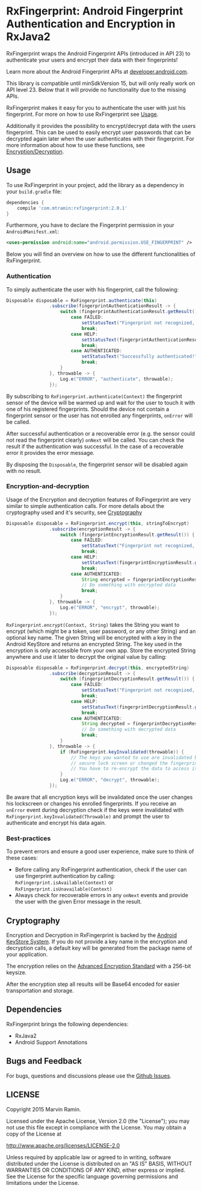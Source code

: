 # RxFingerprint: Android Fingerprint Authentication and Encryption in RxJava2

RxFingerprint wraps the Android Fingerprint APIs (introduced in API 23) to authenticate your users and encrypt their data with their fingerprints!

Learn more about the Android Fingerprint APIs at <a href="https://developer.android.com/about/versions/marshmallow/android-6.0.html#fingerprint-authentication">developer.android.com</a>.

This library is compatible until minSdkVersion 15, but will only really work on API level 23. Below that it will provide no functionality due to the missing APIs.

RxFingerprint makes it easy for you to authenticate the user with just his fingerprint. For more on how to use RxFingerprint see [Usage](#usage).

Additionally it provides the possibility to encrypt/decrypt data with the users fingerprint.
This can be used to easily encrypt user passwords that can be decrypted again later when the user authenticates with their fingerprint. For more information about how to use these functions,
see [Encryption/Decryption](#encryption-and-decryption).

## Usage

To use RxFingerprint in your project, add the library as a dependency in your `build.gradle` file:
```groovy
dependencies {
    compile 'com.mtramin:rxfingerprint:2.0.1'
}
```

Furthermore, you have to declare the Fingerprint permission in your `AndroidManifest.xml`:
```xml
<uses-permission android:name="android.permission.USE_FINGERPRINT" />
```


Below you will find an overview on how to use the different functionalities of RxFingerprint.

### Authentication

To simply authenticate the user with his fingerprint, call the following:

``` java
Disposable disposable = RxFingerprint.authenticate(this)
                .subscribe(fingerprintAuthenticationResult -> {
                    switch (fingerprintAuthenticationResult.getResult()) {
                        case FAILED:
                            setStatusText("Fingerprint not recognized, try again!");
                            break;
                        case HELP:
                            setStatusText(fingerprintAuthenticationResult.getMessage());
                            break;
                        case AUTHENTICATED:
                            setStatusText("Successfully authenticated!");
                            break;
                    }
                }, throwable -> {
                    Log.e("ERROR", "authenticate", throwable);
                });
```

By subscribing to `RxFingerprint.authenticate(Context)` the fingerprint sensor of the device will be warmed up and wait for the user to touch it with one of his registered fingerprints.
Should the device not contain a fingerprint sensor or the user has not enrolled any fingerprints, `onError` will be called.

After successful authentication or a recoverable error (e.g. the sensor could not read the fingerprint clearly) `onNext` will be called. You can check the result if the authentication was successful.
In the case of a recoverable error it provides the error message.

By disposing the `Disposable`, the fingerprint sensor will be disabled again with no result.

### Encryption-and-decryption

Usage of the Encryption and decryption features of RxFingerprint are very similar to simple authentication calls. For more details about the cryptography used and it's security, see [Cryptography](#cryptography)

``` java
Disposable disposable = RxFingerprint.encrypt(this, stringToEncrypt)
                .subscribe(encryptionResult -> {
                    switch (fingerprintEncryptionResult.getResult()) {
                        case FAILED:
                            setStatusText("Fingerprint not recognized, try again!");
                            break;
                        case HELP:
                            setStatusText(fingerprintEncryptionResult.getMessage());
                            break;
                        case AUTHENTICATED:
                            String encrypted = fingerprintEncryptionResult.getEncrypted();
                            // Do something with encrypted data
                            break;
                    }
                }, throwable -> {
                    Log.e("ERROR", "encrypt", throwable);
                });
```

`RxFingerprint.encrypt(Context, String)` takes the String you want to encrypt (which might be a token, user password, or any other String) and an optional key name.
The given String will be encrypted with a key in the Android KeyStore and returns an encrypted String. The key used in the encryption is only accessible from your own app.
Store the encrypted String anywhere and use it later to decrypt the original value by calling:

``` java
Disposable disposable = RxFingerprint.decrypt(this, encryptedString)
                .subscribe(decryptionResult -> {
                    switch (fingerprintDecryptionResult.getResult()) {
                        case FAILED:
                            setStatusText("Fingerprint not recognized, try again!");
                            break;
                        case HELP:
                            setStatusText(fingerprintDecryptionResult.getMessage());
                            break;
                        case AUTHENTICATED:
                            String decrypted = fingerprintDecryptionResult.getDecrypted();
                            // Do something with decrypted data
                            break;
                    }
                }, throwable -> {
                    if (RxFingerprint.keyInvalidated(throwable)) {
                        // The keys you wanted to use are invalidated because the user has turned off his
                        // secure lock screen or changed the fingerprints stored on the device
                        // You have to re-encrypt the data to access it
                    }
                    Log.e("ERROR", "decrypt", throwable);
                });
```

Be aware that all encryption keys will be invalidated once the user changes his lockscreen or changes his enrolled fingerprints. If you receive an `onError` event
during decryption check if the keys were invalidated with `RxFingerprint.keyInvalidated(Throwable)` and prompt the user to authenticate and encrypt his data again.

### Best-practices

To prevent errors and ensure a good user experience, make sure to think of these cases:

- Before calling any RxFingerprint authentication, check if the user can use fingerprint authentication by calling: `RxFingerprint.isAvailable(Context)` or `RxFingerprint.isUnavailable(Context)`
- Always check for recoverable errors in any `onNext` events and provide the user with the given Error message in the result.

## Cryptography

Encryption and Decryption in RxFingerprint is backed by the [Android KeyStore System](https://developer.android.com/training/articles/keystore.html).
If you do not provide a key name in the encryption and decryption calls, a default key will be generated from the package name of your application.

The encryption relies on the [Advanced Encryption Standard](https://en.wikipedia.org/wiki/Advanced_Encryption_Standard) with a 256-bit keysize.

After the encryption step all results will be Base64 encoded for easier transportation and storage.

## Dependencies

RxFingerprint brings the following dependencies:

- RxJava2
- Android Support Annotations

## Bugs and Feedback

For bugs, questions and discussions please use the [Github Issues](https://github.com/mauin/RxFingerprint/issues).
 
## LICENSE

Copyright 2015 Marvin Ramin.

Licensed under the Apache License, Version 2.0 (the "License");
you may not use this file except in compliance with the License.
You may obtain a copy of the License at

<http://www.apache.org/licenses/LICENSE-2.0>

Unless required by applicable law or agreed to in writing, software
distributed under the License is distributed on an "AS IS" BASIS,
WITHOUT WARRANTIES OR CONDITIONS OF ANY KIND, either express or implied.
See the License for the specific language governing permissions and
limitations under the License.
